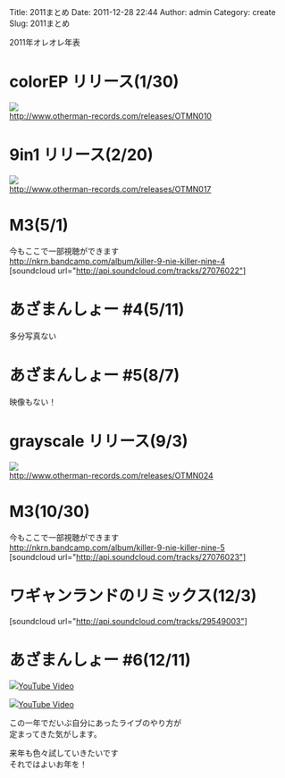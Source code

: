 Title: 2011まとめ
Date: 2011-12-28 22:44
Author: admin
Category: create
Slug: 2011まとめ

2011年オレオレ年表

colorEP リリース(1/30)
======================

![](http://www.archive.org/download/OTMN010/folder.jpg)  
[http://www.otherman-records.com/releases/OTMN010  
](http://www.otherman-records.com/releases/OTMN010)

9in1 リリース(2/20)
===================

![](http://ia700403.us.archive.org/5/items/OTMN017/9in1.png)  
[http://www.otherman-records.com/releases/OTMN017  
](http://www.otherman-records.com/releases/OTMN017)

M3(5/1)
=======

今もここで一部視聴ができます  
<http://nkrn.bandcamp.com/album/killer-9-nie-killer-nine-4>  
[soundcloud url="http://api.soundcloud.com/tracks/27076022"]

あざまんしょー \#4(5/11)
========================

多分写真ない

あざまんしょー \#5(8/7)
=======================

映像もない！

grayscale リリース(9/3)
=======================

![](http://www.archive.org/download/OTMN024/folder.jpg)  
[http://www.otherman-records.com/releases/OTMN024  
](http://www.otherman-records.com/releases/OTMN024)

M3(10/30)
=========

今もここで一部視聴ができます  
<http://nkrn.bandcamp.com/album/killer-9-nie-killer-nine-5>  
[soundcloud url="http://api.soundcloud.com/tracks/27076023"]

ワギャンランドのリミックス(12/3)
================================

[soundcloud url="http://api.soundcloud.com/tracks/29549003"]

あざまんしょー \#6(12/11)
=========================

<object type="application/x-shockwave-flash" data="http://www.youtube.com/v/PIwCJOEdnyY" width="400" height="300"><param name="movie" value="http://www.youtube.com/v/PIwCJOEdnyY"></param><param name="quality" value="high"></param><param name="allowFullScreen" value="true"></param><!-- Fallback content -->[![](http://img.youtube.com/vi/PIwCJOEdnyY/0.jpg)YouTube
Video](http://www.youtube.com/watch?v=PIwCJOEdnyY)</object>

<object type="application/x-shockwave-flash" data="http://www.youtube.com/v/EzlC1AABp3c" width="400" height="300"><param name="movie" value="http://www.youtube.com/v/EzlC1AABp3c"></param><param name="quality" value="high"></param><param name="allowFullScreen" value="true"></param><!-- Fallback content -->[![](http://img.youtube.com/vi/EzlC1AABp3c/0.jpg)YouTube
Video](http://www.youtube.com/watch?v=EzlC1AABp3c)</object>

この一年でだいぶ自分にあったライブのやり方が  
定まってきた気がします。

来年も色々試していきたいです  
それではよいお年を！
